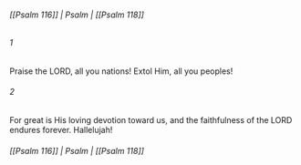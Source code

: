 ###### [[Psalm 116]] | Psalm | [[Psalm 118]]

###### 1
Praise the LORD, all you nations! Extol Him, all you peoples!
###### 2
For great is His loving devotion toward us, and the faithfulness of the LORD endures forever. Hallelujah!

###### [[Psalm 116]] | Psalm | [[Psalm 118]]
